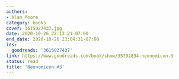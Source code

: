 ```yaml
---
authors:
- Alan Moore
category: books
cover: 3615027437.jpg
date: 2020-10-26 22:13:21-07:00
end_date: 2020-10-26 23:04:31-07:00
ids:
  goodreads: '3615027437'
link: https://www.goodreads.com/book/show/35792894-neonomicon-3
status: read
title: 'Neonomicon #3'
---
```

